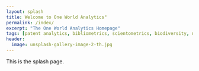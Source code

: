 ```yaml
---
layout: splash
title: Welcome to One World Analytics"
permalink: /index/
excerpt: "The One World Analytics Homepage"
tags: [patent analytics, bibliometrics, scientometrics, biodiversity, nagoya protocol]
header:
  image: unsplash-gallery-image-2-th.jpg
---  
```


This is the splash page.